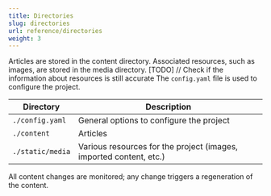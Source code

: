```yaml
---
title: Directories
slug: directories
url: reference/directories
weight: 3
---
```


Articles are stored in the content directory. Associated resources, such as images, are stored in the media directory.
[TODO] // Check if the information about resources is still accurate
The `config.yaml` file is used to configure the project.

| **Directory** | **Description** |
|---------------|-----------------|
| `./config.yaml` | General options to configure the project |
| `./content` | Articles |
| `./static/media` | Various resources for the project (images, imported content, etc.) |

All content changes are monitored; any change triggers a regeneration of the content.
